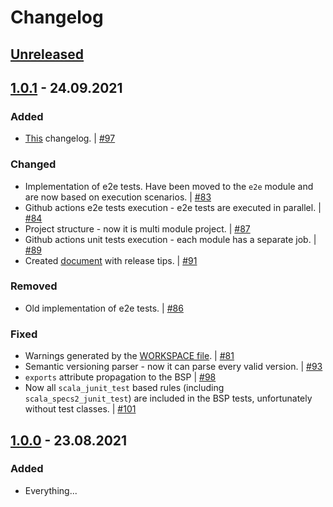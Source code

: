 # Changelog
<!-- Keep a Changelog guide -> https://keepachangelog.com -->

## [Unreleased]

## [1.0.1] - 24.09.2021
### Added
- [This](CHANGELOG.md) changelog. | [#97](https://github.com/JetBrains/bazel-bsp/pull/97)

### Changed
- Implementation of e2e tests. Have been moved to the `e2e` module and are now based on execution scenarios. | [#83](https://github.com/JetBrains/bazel-bsp/pull/83)
- Github actions e2e tests execution - e2e tests are executed in parallel. | [#84](https://github.com/JetBrains/bazel-bsp/pull/84)
- Project structure - now it is multi module project. | [#87](https://github.com/JetBrains/bazel-bsp/pull/87)
- Github actions unit tests execution - each module has a separate job. | [#89](https://github.com/JetBrains/bazel-bsp/pull/89)
- Created [document](docs/BUMPVERSION.md) with release tips. | [#91](https://github.com/JetBrains/bazel-bsp/pull/91)

### Removed
- Old implementation of e2e tests. | [#86](https://github.com/JetBrains/bazel-bsp/pull/86)

### Fixed
- Warnings generated by the [WORKSPACE file](WORKSPACE). | [#81](https://github.com/JetBrains/bazel-bsp/pull/81)
- Semantic versioning parser - now it can parse every valid version. | [#93](https://github.com/JetBrains/bazel-bsp/pull/93)
- `exports` attribute propagation to the BSP | [#98](https://github.com/JetBrains/bazel-bsp/pull/98)
- Now all `scala_junit_test` based rules (including `scala_specs2_junit_test`) are included in the BSP tests, unfortunately without test classes. | [#101](https://github.com/JetBrains/bazel-bsp/pull/101)

## [1.0.0] - 23.08.2021
### Added
- Everything...


[Unreleased]: https://github.com/JetBrains/bazel-bsp/compare/1.0.1...HEAD
[1.0.1]: https://github.com/JetBrains/bazel-bsp/compare/1.0.0...1.0.1
[1.0.0]: https://github.com/JetBrains/bazel-bsp/releases/tag/1.0.0
